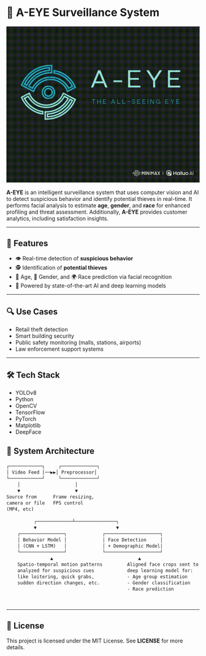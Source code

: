 # 🧠 A-EYE Surveillance System

![](data/logo.gif)


**A-EYE** is an intelligent surveillance system that uses computer vision and AI to detect suspicious behavior and identify potential thieves in real-time. It performs facial analysis to estimate **age**, **gender**, and **race** for enhanced profiling and threat assessment. Additionally, **A-EYE** provides customer analytics, including satisfaction insights.

---

## 🚀 Features

- 👁️ Real-time detection of **suspicious behavior**
- 🕵️ Identification of **potential thieves**
- 🧓 Age, 👩 Gender, and 🌍 Race prediction via facial recognition
- 🧠 Powered by state-of-the-art AI and deep learning models

---

## 🔍 Use Cases

- Retail theft detection
- Smart building security
- Public safety monitoring (malls, stations, airports)
- Law enforcement support systems

---

## 🛠️ Tech Stack

- YOLOv8
- Python
- OpenCV
- TensorFlow
- PyTorch
- Matplotlib
- DeepFace



## 🧱 System Architecture

```text
┌────────────┐     ┌─────────────┐   
│ Video Feed │──▶▶│ Preprocessor│
└────────────┘     └─────────────┘
    │                    │        
    ▼                    ▼        
Source from      Frame resizing,  
camera or file   FPS control      
(MP4, etc)                        
                 
          ┌─────────────┴───────────────┐
          ▼                             ▼
    ┌────────────────┐             ┌────────────────────┐
    │ Behavior Model │             │ Face Detection     │
    │ (CNN + LSTM)   │             │ + Demographic Model│
    └────────────────┘             └────────────────────┘
                ▲                               ▲
    Spatio-temporal motion patterns         Aligned face crops sent to
    analyzed for suspicious cues            deep learning model for:
    like loitering, quick grabs,            - Age group estimation  
    sudden direction changes, etc.          - Gender classification  
                                            - Race prediction

                         
```

---

## 📄 License

This project is licensed under the MIT License. See **LICENSE** for more details.



